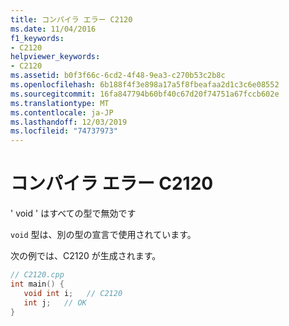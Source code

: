 ```yaml
---
title: コンパイラ エラー C2120
ms.date: 11/04/2016
f1_keywords:
- C2120
helpviewer_keywords:
- C2120
ms.assetid: b0f3f66c-6cd2-4f48-9ea3-c270b53c2b8c
ms.openlocfilehash: 6b188f4f3e898a17a5f8fbeafaa2d1c3c6e08552
ms.sourcegitcommit: 16fa847794b60bf40c67d20f74751a67fccb602e
ms.translationtype: MT
ms.contentlocale: ja-JP
ms.lasthandoff: 12/03/2019
ms.locfileid: "74737973"
---
```

# <a name="compiler-error-c2120"></a>コンパイラ エラー C2120

' void ' はすべての型で無効です

`void` 型は、別の型の宣言で使用されています。

次の例では、C2120 が生成されます。

```cpp
// C2120.cpp
int main() {
   void int i;   // C2120
   int j;   // OK
}
```

